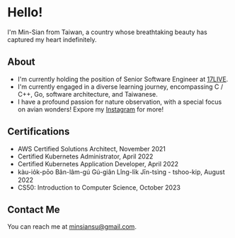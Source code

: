 # Hello!

I'm Min-Sian from Taiwan, a country whose breathtaking beauty has captured my heart indefinitely.

## About

- I'm currently holding the position of Senior Software Engineer at [17LIVE](https://about.17.live/).
- I'm currently engaged in a diverse learning journey, encompassing C / C++, Go, software architecture, and Taiwanese.
- I have a profound passion for nature observation, with a special focus on avian wonders! Expore my [Instagram](https://www.instagram.com/siansiansu) for more!

## Certifications
- AWS Certified Solutions Architect, November 2021
- Certified Kubernetes Administrator, April 2022
- Certified Kubernetes Application Developer, April 2022
- kàu-io̍k-pōo Bân-lâm-gú Gú-giân Lîng-li̍k Jīn-tsìng - tshoo-kip, August 2022
- CS50: Introduction to Computer Science, October 2023

## Contact Me
You can reach me at minsiansu@gmail.com.

<!--
<p float="left">
  <img src="/cka-certified-kubernetes-administrator.png" width="100" />
  <img src="/ckad-certified-kubernetes-application-developer.png" width="100" />
  <img src="/aws-certified-solutions-architect-associate.png" width="100" />
</p>

[![Gmail](https://img.shields.io/badge/Gmail-D14836?style=for-the-badge&logo=gmail&logoColor=white)](mailto:minsiansu@gmail.com)
[![Instagram](https://img.shields.io/badge/Instagram-E4405F?style=for-the-badge&logo=instagram&logoColor=white)](https://www.instagram.com/siansiansu/)
[![Twitter](https://img.shields.io/badge/Twitter-1DA1F2?style=for-the-badge&logo=twitter&logoColor=white)](https://twitter.com/siansiansu)
[![LinkedIn](https://img.shields.io/badge/LinkedIn-0077B5?style=for-the-badge&logo=linkedin&logoColor=white)](https://www.linkedin.com/in/minsian)

**siansiansu/siansiansu** is a ✨ _special_ ✨ repository because its `README.md` (this file) appears on your GitHub profile.

Here are some ideas to get you started:

- 🔭 I’m currently working on ...
- 🌱 I’m currently learning ...
- 👯 I’m looking to collaborate on ...
- 🤔 I’m looking for help with ...
- 💬 Ask me about ...
- 📫 How to reach me: ...
- 😄 Pronouns: ...
- ⚡ Fun fact: ...
-->

